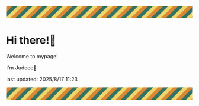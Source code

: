 <!-- Header image -->
<img src="./pokemon/pokemon_40.png" width="1000">

# Hi there!👋

Welcome to mypage!

I'm Judeee🐷

last updated: 2025/8/17 11:23

<!-- Footer image -->
<img src="./pokemon/pokemon_40.png" width="1000">
